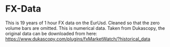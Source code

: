 # FX-Data
This is 19 years of 1 hour FX data on the EurUsd. Cleaned so that the zero volume bars are omitted.
This is numerical data. Taken from Dukascopy, the original data can be downloaded from here: https://www.dukascopy.com/plugins/fxMarketWatch/?historical_data
